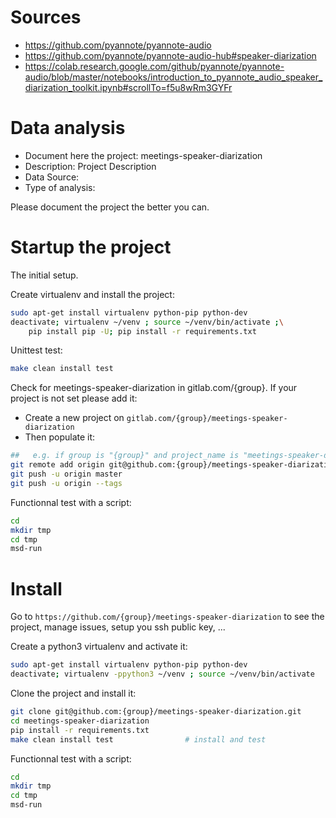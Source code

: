 # Sources
- https://github.com/pyannote/pyannote-audio
- https://github.com/pyannote/pyannote-audio-hub#speaker-diarization
- https://colab.research.google.com/github/pyannote/pyannote-audio/blob/master/notebooks/introduction_to_pyannote_audio_speaker_diarization_toolkit.ipynb#scrollTo=f5u8wRm3GYFr

# Data analysis
- Document here the project: meetings-speaker-diarization
- Description: Project Description
- Data Source:
- Type of analysis:

Please document the project the better you can.

# Startup the project

The initial setup.

Create virtualenv and install the project:
```bash
sudo apt-get install virtualenv python-pip python-dev
deactivate; virtualenv ~/venv ; source ~/venv/bin/activate ;\
    pip install pip -U; pip install -r requirements.txt
```

Unittest test:
```bash
make clean install test
```

Check for meetings-speaker-diarization in gitlab.com/{group}.
If your project is not set please add it:

- Create a new project on `gitlab.com/{group}/meetings-speaker-diarization`
- Then populate it:

```bash
##   e.g. if group is "{group}" and project_name is "meetings-speaker-diarization"
git remote add origin git@github.com:{group}/meetings-speaker-diarization.git
git push -u origin master
git push -u origin --tags
```

Functionnal test with a script:

```bash
cd
mkdir tmp
cd tmp
msd-run
```

# Install

Go to `https://github.com/{group}/meetings-speaker-diarization` to see the project, manage issues,
setup you ssh public key, ...

Create a python3 virtualenv and activate it:

```bash
sudo apt-get install virtualenv python-pip python-dev
deactivate; virtualenv -ppython3 ~/venv ; source ~/venv/bin/activate
```

Clone the project and install it:

```bash
git clone git@github.com:{group}/meetings-speaker-diarization.git
cd meetings-speaker-diarization
pip install -r requirements.txt
make clean install test                # install and test
```
Functionnal test with a script:

```bash
cd
mkdir tmp
cd tmp
msd-run
```
